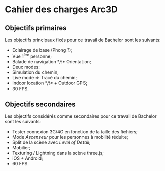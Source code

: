 # Cahier des charges Arc3D

## Objectifs primaires
Les objectifs principaux fixés pour ce travail de Bachelor sont les suivants:
- Eclairage de base (Phong ?);
- Vue 1<sup>ère</sup> personne;
- Balade de navigation **/!\** Orientation;
- Deux modes:
 - Simulation du chemin,
 - Live mode => Tracé du chemin;
- Indoor location **/!\** + Outdoor GPS;
- 30 FPS.

## Objectifs secondaires
Les objectifs considérés comme secondaires pour ce travail de Bachelor sont les suivants:
- Tester connexion 3G/4G en fonction de la taille des fichiers;
- Mode _Ascenseur_ pour les personnes à mobilité réduite;
- Split de la scène avec _Level of Detail_;
- Mobilier;
- Texturing / Lightning dans la scène three.js;
- iOS + Android;
- 60 FPS.
